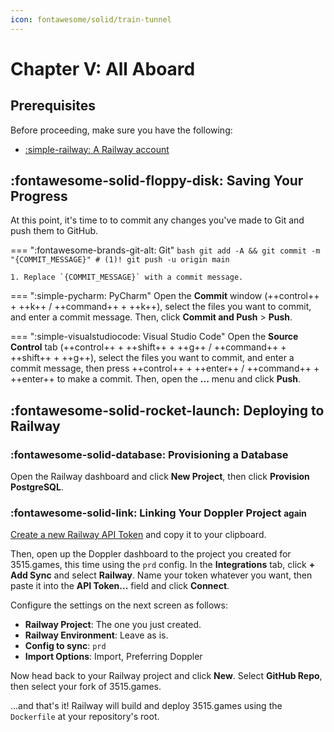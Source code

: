 ```yaml
---
icon: fontawesome/solid/train-tunnel
---
```


# Chapter V: All Aboard

## Prerequisites

Before proceeding, make sure you have the following:

- [:simple-railway: A Railway account](https://railway.app)

## :fontawesome-solid-floppy-disk: Saving Your Progress

At this point, it's time to to commit any changes you've made to Git and push them to GitHub.

=== ":fontawesome-brands-git-alt: Git"
    ```bash
    git add -A && git commit -m "{COMMIT_MESSAGE}" # (1)!
    git push -u origin main
    ```

    1. Replace `{COMMIT_MESSAGE}` with a commit message.

=== ":simple-pycharm: PyCharm"
    Open the **Commit** window (++control++ + ++k++ / ++command++ + ++k++), select the files you want to commit, and enter a commit message. Then, click **Commit and Push** > **Push**.

=== ":simple-visualstudiocode: Visual Studio Code"
    Open the **Source Control** tab (++control++ + ++shift++ + ++g++ / ++command++ + ++shift++ + ++g++),
    select the files you want to commit, and enter a commit message, then
    press ++control++ + ++enter++ / ++command++ + ++enter++ to make a commit.
    Then, open the **...** menu and click **Push**.


## :fontawesome-solid-rocket-launch: Deploying to Railway

### :fontawesome-solid-database: Provisioning a Database

Open the Railway dashboard and click **New Project**, then click **Provision PostgreSQL**.

### :fontawesome-solid-link: Linking Your Doppler Project <small>again</small>

[Create a new Railway API Token](https://railway.app/account/tokens) and copy it to your clipboard.

Then, open up the Doppler dashboard to the project you created for 3515.games, this time using the `prd` config. 
In the **Integrations** tab, click **+ Add Sync** and select **Railway**. Name your token whatever you want, then
paste it into the **API Token...** field and click **Connect**.

Configure the settings on the next screen as follows:

- **Railway Project**: The one you just created.
- **Railway Environment**: Leave as is.
- **Config to sync**: `prd`
- **Import Options**: Import, Preferring Doppler

Now head back to your Railway project and click **New**. Select **GitHub Repo**, then select your fork of 3515.games.

...and that's it! Railway will build and deploy 3515.games using the `Dockerfile` at your repository's root.
